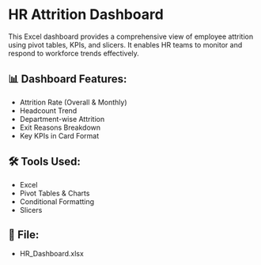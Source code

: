 # HR Attrition Dashboard

This Excel dashboard provides a comprehensive view of employee attrition using pivot tables, KPIs, and slicers. It enables HR teams to monitor and respond to workforce trends effectively.

## 📊 Dashboard Features:
- Attrition Rate (Overall & Monthly)
- Headcount Trend
- Department-wise Attrition
- Exit Reasons Breakdown
- Key KPIs in Card Format

## 🛠 Tools Used:
- Excel
- Pivot Tables & Charts
- Conditional Formatting
- Slicers

## 📁 File:
- HR_Dashboard.xlsx
